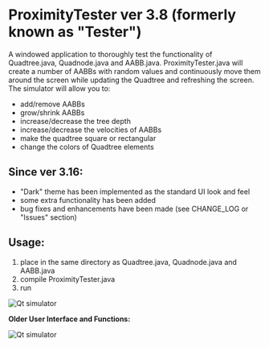 # ProximityTester ver 3.8 (formerly known as "Tester")

A windowed application to thoroughly test the functionality of Quadtree.java, Quadnode.java and AABB.java. ProximityTester.java will create 
a number of AABBs with random values and continuously move them around the screen while updating the Quadtree and refreshing the screen. 
The simulator will allow you to:

- add/remove AABBs
- grow/shrink AABBs
- increase/decrease the tree depth
- increase/decrease the velocities of AABBs
- make the quadtree square or rectangular
- change the colors of Quadtree elements

## Since ver 3.16:
- "Dark" theme has been implemented as the standard UI look and feel
- some extra functionality has been added
- bug fixes and enhancements have been made (see CHANGE_LOG or "Issues" section)

## Usage:
1. place in the same directory as Quadtree.java, Quadnode.java and AABB.java
2. compile ProximityTester.java
3. run

![Qt simulator](https://github.com/digitalAJF/Images/blob/master/Quadtree/qt.png)

<b>Older User Interface and Functions:</b>

![Qt simulator](https://github.com/digitalAJF/Images/blob/master/Quadtree/ui_old.png)


